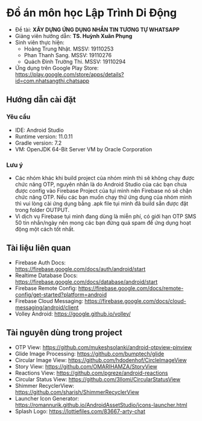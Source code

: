# Đồ án môn học Lập Trình Di Động
- Đề tài: **XÂY DỰNG ỨNG DỤNG NHẮN TIN TƯƠNG TỰ WHATSAPP**
- Giảng viên hướng dẫn: **TS. Huỳnh Xuân Phụng**
- Sinh viên thực hiện:
	- Hoàng Trung Nhật. MSSV: 19110253
	- Phan Thanh Sang. MSSV: 19110276
	- Quách Đinh Trường Thi. MSSV: 19110294
- Ứng dụng trên Google Play Store: https://play.google.com/store/apps/details?id=com.nhatsangthi.chatsapp

## Hướng dẫn cài đặt 
### Yêu cầu
- IDE: Android Studio
- Runtime version: 11.0.11
- Gradle version: 7.2
- VM: OpenJDK 64-Bit Server VM by Oracle Corporation
### Lưu ý
- Các nhóm khác khi build project của nhóm mình thì sẽ không chạy được chức năng OTP, nguyên nhân là do Android Studio của 
các bạn chưa được config vào Firebase Project của tụi mình nên Firebase nó sẽ chặn chức năng OTP. Nếu các bạn muốn chạy thử ứng dụng của nhóm mình thì vui lòng cài ứng dụng bằng .apk file tụi mình đã build sẵn được đặt trong folder OUTPUT.
- Vì dịch vụ Firebase tụi mình đang dùng là miễn phí, có giới hạn OTP SMS 50 tin nhắn/ngày nên mong các bạn đừng quá spam để ứng dụng hoạt động một cách tốt nhất.

## Tài liệu liên quan
- Firebase Auth Docs: https://firebase.google.com/docs/auth/android/start
- Realtime Database Docs: https://firebase.google.com/docs/database/android/start
- Firebase Remote Config: https://firebase.google.com/docs/remote-config/get-started?platform=android
- Firebase Cloud Messaging: https://firebase.google.com/docs/cloud-messaging/android/client
- Volley Android: https://google.github.io/volley/
 
## Tài nguyên dùng trong project
- OTP View: https://github.com/mukeshsolanki/android-otpview-pinview
- Glide Image Processing: https://github.com/bumptech/glide
- Circular Image View: https://github.com/hdodenhof/CircleImageView
- Story View: https://github.com/OMARIHAMZA/StoryView
- Reactions View: https://github.com/pgreze/android-reactions
- Circular Status View: https://github.com/3llomi/CircularStatusView
- Shimmer RecyclerView: https://github.com/sharish/ShimmerRecyclerView
- Launcher Icon Generator: https://romannurik.github.io/AndroidAssetStudio/icons-launcher.html
- Splash Logo: https://lottiefiles.com/83667-arty-chat